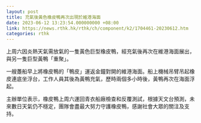 ```yaml
---
layout: post
title: 充氣後黃色橡皮鴨再次出現於維港海面
date: 2023-06-12 13:23:54.000000000 +08:00
link: https://news.rthk.hk/rthk/ch/component/k2/1704461-20230612.htm
categories: rthk
---
```


上周六因炎熱天氣需放氣的一隻黃色巨型橡皮鴨，經充氣後再次在維港海面展出，與另一隻巨型黃鴨「重聚」。

一艘躉船早上將橡皮鴨的「鴨皮」運返金鐘對開的維港海面。船上機械吊臂吊起橡皮連底坐浮台，工作人員其後為黃鴨充氣，歷時兩個多小時後，黃鴨再次在海面浮起。

主辦單位表示，橡皮鴨上周六運回青衣船廠檢查和反覆測試，根據天文台預測，未來數日天氣仍不穩定，團隊會盡最大努力守護橡皮鴨，感謝社會大眾的關注及支持。
